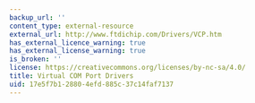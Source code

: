 ```yaml
---
backup_url: ''
content_type: external-resource
external_url: http://www.ftdichip.com/Drivers/VCP.htm
has_external_licence_warning: true
has_external_license_warning: true
is_broken: ''
license: https://creativecommons.org/licenses/by-nc-sa/4.0/
title: Virtual COM Port Drivers
uid: 17e5f7b1-2880-4efd-885c-37c14faf7137
---
```

